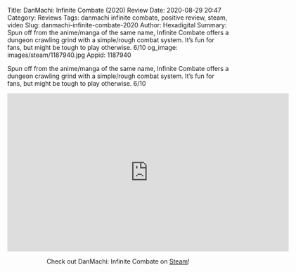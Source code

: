 Title: DanMachi: Infinite Combate (2020) Review
Date: 2020-08-29 20:47
Category: Reviews
Tags: danmachi infinite combate, positive review, steam, video
Slug: danmachi-infinite-combate-2020
Author: Hexadigital
Summary: Spun off from the anime/manga of the same name, Infinite Combate offers a dungeon crawling grind with a simple/rough combat system. It’s fun for fans, but might be tough to play otherwise. 6/10
og_image: images/steam/1187940.jpg
Appid: 1187940

Spun off from the anime/manga of the same name, Infinite Combate offers a dungeon crawling grind with a simple/rough combat system. It’s fun for fans, but might be tough to play otherwise. 6/10

<center><iframe src="https://www.youtube.com/embed/lHqgMKr1fdQ?feature=oembed" allow="accelerometer; autoplay; encrypted-media; gyroscope; picture-in-picture" width="640" height="360" frameborder="0"></iframe>

Check out DanMachi: Infinite Combate on [Steam](https://store.steampowered.com/app/1187940/?curator_clanid=34633900)!</center>